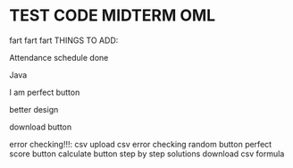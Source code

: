 # TEST CODE MIDTERM OML
 fart fart fart
THINGS TO ADD:


Attendance schedule done

Java 

I am perfect button

better design

download button

error checking!!!:
csv upload
csv error checking
random button
perfect score button
calculate button
step by step solutions
download csv
formula
